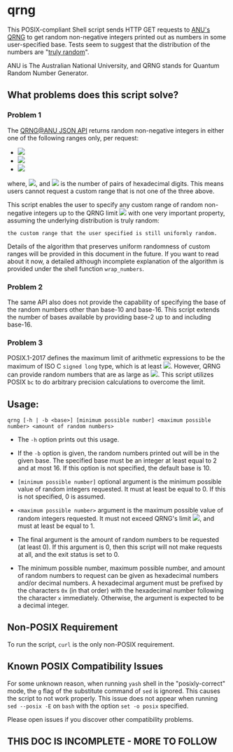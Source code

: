 ﻿# qrng

This POSIX-compliant Shell script sends HTTP GET requests to [ANU's QRNG](https://qrng.anu.edu.au/) to get random
non-negative integers printed out as numbers in some user-specified base. Tests seem to suggest that the distribution of
the numbers are "[truly random](http://qrng.anu.edu.au/FAQ.php)".

ANU is The Australian National University, and QRNG stands for Quantum Random Number Generator.

## What problems does this script solve?

### Problem 1

The [QRNG@ANU JSON API](https://qrng.anu.edu.au/API/api-demo.php) returns random non-negative integers in either one of 
the following ranges only, per request:

* ![](https://latex.codecogs.com/gif.latex?\left[0,&space;255\right])
* ![](https://latex.codecogs.com/gif.latex?\left[0,&space;65535\right])
* ![](https://latex.codecogs.com/gif.latex?\left[0,&space;16^{2\times\\text{block\\_size}}-1\right])

where, ![](https://latex.codecogs.com/gif.latex?$1\leq&space;\\text{block\\_size}\leq1024$), and 
![](https://latex.codecogs.com/gif.latex?$\\text{block\\_size}$) is the number of pairs of hexadecimal digits. This 
means users cannot request a custom range that is not one of the three above.

This script enables the user to specify any custom range of random non-negative integers up to the QRNG limit 
![](https://latex.codecogs.com/gif.latex?$16^{2048}&space;-&space;1$) with one very important property, assuming the
underlying distribution is truly random:

    the custom range that the user specified is still uniformly random.

Details of the algorithm that preserves uniform randomness of custom ranges will be provided in this document in the
future. If you want to read about it now, a detailed although incomplete explanation of the algorithm is provided under
the shell function `wrap_numbers`.

### Problem 2

The same API also does not provide the capability of specifying the base of the random numbers other than base-10 and
base-16. This script extends the number of bases available by providing base-2 up to and including base-16.

### Problem 3

POSIX.1-2017 defines the maximum limit of arithmetic expressions to be the maximum of ISO C `signed long` type, which is
at least ![](https://latex.codecogs.com/gif.latex?$2^{31}-1$). However, QRNG can provide random numbers that are as 
large as ![](https://latex.codecogs.com/gif.latex?$16^{2048}&space;-&space;1$). This script utilizes POSIX `bc` to do 
arbitrary precision calculations to overcome the limit.


## Usage:

`qrng [-h | -b <base>] [minimum possible number] <maximum possible number> <amount of random numbers>`

* The `-h` option prints out this usage.

* If the `-b` option is given, the random numbers printed out will be in the given base. The specified base must be an 
integer at least equal to 2 and at most 16. If this option is not specified, the default base is 10.

* `[minimum possible number]` optional argument is the minimum possible value of random integers requested. It must 
at least be equal to 0. If this is not specified, 0 is assumed. 

* `<maximum possible number>` argument is the maximum possible value of random integers requested. It must not exceed
QRNG's limit ![](https://latex.codecogs.com/gif.latex?$16^{2048}&space;-&space;1$), and must at least be equal to 1.

* The final argument is the amount of random numbers to be requested (at least 0). If this argument is 0,  then this
script will not make requests at all, and the exit status is set to 0.                          

* The minimum possible number, maximum possible number, and amount of random numbers to request can be given as
hexadecimal numbers and/or decimal numbers. A hexadecimal argument must be prefixed by the characters `0x` (in that
order) with the hexadecimal number following the character `x` immediately. Otherwise, the argument is expected to be a
decimal integer.

## Non-POSIX Requirement

To run the script, `curl` is the only non-POSIX requirement.

## Known POSIX Compatibility Issues

For some unknown reason, when running `yash` shell in the "posixly-correct" mode, the `g` flag of the substitute command
of `sed` is ignored. This causes the script to not work properly. This issue does not appear when running `sed --posix
-E` on `bash` with the option `set -o posix` specified.

Please open issues if you discover other compatibility problems.

## THIS DOC IS INCOMPLETE - MORE TO FOLLOW
